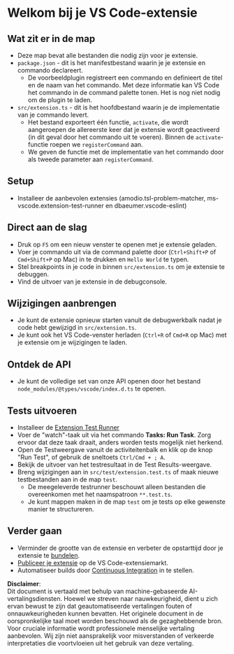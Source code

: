 # Welkom bij je VS Code-extensie

## Wat zit er in de map

* Deze map bevat alle bestanden die nodig zijn voor je extensie.
* `package.json` - dit is het manifestbestand waarin je je extensie en commando declareert.
  * De voorbeeldplugin registreert een commando en definieert de titel en de naam van het commando. Met deze informatie kan VS Code het commando in de command palette tonen. Het is nog niet nodig om de plugin te laden.
* `src/extension.ts` - dit is het hoofdbestand waarin je de implementatie van je commando levert.
  * Het bestand exporteert één functie, `activate`, die wordt aangeroepen de allereerste keer dat je extensie wordt geactiveerd (in dit geval door het commando uit te voeren). Binnen de `activate`-functie roepen we `registerCommand` aan.
  * We geven de functie met de implementatie van het commando door als tweede parameter aan `registerCommand`.

## Setup

* Installeer de aanbevolen extensies (amodio.tsl-problem-matcher, ms-vscode.extension-test-runner en dbaeumer.vscode-eslint)

## Direct aan de slag

* Druk op `F5` om een nieuw venster te openen met je extensie geladen.
* Voer je commando uit via de command palette door (`Ctrl+Shift+P` of `Cmd+Shift+P` op Mac) in te drukken en `Hello World` te typen.
* Stel breakpoints in je code in binnen `src/extension.ts` om je extensie te debuggen.
* Vind de uitvoer van je extensie in de debugconsole.

## Wijzigingen aanbrengen

* Je kunt de extensie opnieuw starten vanuit de debugwerkbalk nadat je code hebt gewijzigd in `src/extension.ts`.
* Je kunt ook het VS Code-venster herladen (`Ctrl+R` of `Cmd+R` op Mac) met je extensie om je wijzigingen te laden.

## Ontdek de API

* Je kunt de volledige set van onze API openen door het bestand `node_modules/@types/vscode/index.d.ts` te openen.

## Tests uitvoeren

* Installeer de [Extension Test Runner](https://marketplace.visualstudio.com/items?itemName=ms-vscode.extension-test-runner)
* Voer de "watch"-taak uit via het commando **Tasks: Run Task**. Zorg ervoor dat deze taak draait, anders worden tests mogelijk niet herkend.
* Open de Testweergave vanuit de activiteitenbalk en klik op de knop "Run Test", of gebruik de sneltoets `Ctrl/Cmd + ; A`.
* Bekijk de uitvoer van het testresultaat in de Test Results-weergave.
* Breng wijzigingen aan in `src/test/extension.test.ts` of maak nieuwe testbestanden aan in de map `test`.
  * De meegeleverde testrunner beschouwt alleen bestanden die overeenkomen met het naamspatroon `**.test.ts`.
  * Je kunt mappen maken in de map `test` om je tests op elke gewenste manier te structureren.

## Verder gaan

* Verminder de grootte van de extensie en verbeter de opstarttijd door je extensie te [bundelen](https://code.visualstudio.com/api/working-with-extensions/bundling-extension).
* [Publiceer je extensie](https://code.visualstudio.com/api/working-with-extensions/publishing-extension) op de VS Code-extensiemarkt.
* Automatiseer builds door [Continuous Integration](https://code.visualstudio.com/api/working-with-extensions/continuous-integration) in te stellen.

**Disclaimer**:  
Dit document is vertaald met behulp van machine-gebaseerde AI-vertalingsdiensten. Hoewel we streven naar nauwkeurigheid, dient u zich ervan bewust te zijn dat geautomatiseerde vertalingen fouten of onnauwkeurigheden kunnen bevatten. Het originele document in de oorspronkelijke taal moet worden beschouwd als de gezaghebbende bron. Voor cruciale informatie wordt professionele menselijke vertaling aanbevolen. Wij zijn niet aansprakelijk voor misverstanden of verkeerde interpretaties die voortvloeien uit het gebruik van deze vertaling.